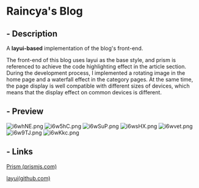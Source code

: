 # Raincya's Blog
## - Description

A **layui-based** implementation of the blog's front-end.

The front-end of this blog uses layui as the base style, and prism is referenced to achieve the code highlighting effect in the article section. During the development process, I implemented a rotating image in the home page and a waterfall effect in the category pages. At the same time, the page display is well compatible with different sizes of devices, which means that the display effect on common devices is different.

## - Preview

![i6whNE.png](https://i.328888.xyz/2023/04/18/i6whNE.png)
![i6w5hC.png](https://i.328888.xyz/2023/04/18/i6w5hC.png)
![i6wSuP.png](https://i.328888.xyz/2023/04/18/i6wSuP.png)
![i6wsHX.png](https://i.328888.xyz/2023/04/18/i6wsHX.png)
![i6wvet.png](https://i.328888.xyz/2023/04/18/i6wvet.png)
![i6w9TJ.png](https://i.328888.xyz/2023/04/18/i6w9TJ.png)
![i6wKkc.png](https://i.328888.xyz/2023/04/18/i6wKkc.png)

## - Links

[Prism (prismjs.com)](https://prismjs.com/)

[layui(github.com)](https://github.com/layui/layui)
